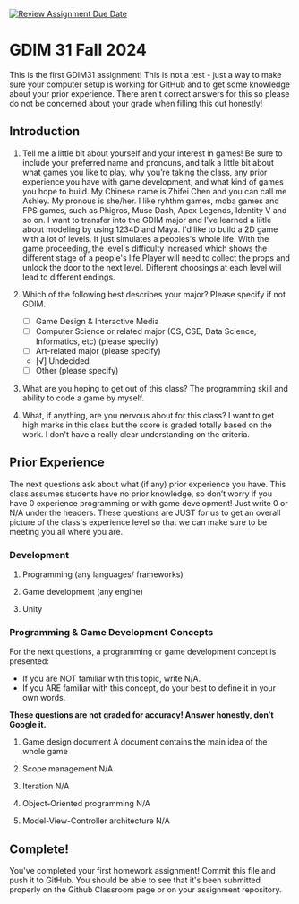 [![Review Assignment Due Date](https://classroom.github.com/assets/deadline-readme-button-22041afd0340ce965d47ae6ef1cefeee28c7c493a6346c4f15d667ab976d596c.svg)](https://classroom.github.com/a/POQdLnh2)
# GDIM 31 Fall 2024

This is the first GDIM31 assignment! This is not a test - just a way to make sure your computer setup is working for GitHub and to get some knowledge about your prior experience. There aren't correct answers for this so please do not be concerned about your grade when filling this out honestly!

## Introduction

1. Tell me a little bit about yourself and your interest in games! Be sure to include your preferred name and pronouns, and talk a little bit about what games you like to play, why you’re taking the class, any prior experience you have with game development, and what kind of games you hope to build.
My Chinese name is Zhifei Chen and you can call me Ashley. My pronous is she/her. I like ryhthm games, moba games and FPS games, such as Phigros, Muse Dash, Apex Legends, Identity V and so on. I want to transfer into the GDIM major and I've learned a liitle about modeling by using 1234D and Maya. I'd like to build a 2D game with a lot of levels. It just simulates a peoples's whole life. With the game proceeding, the level's difficulty increased which shows the different stage of a people's life.Player will need to collect the props and unlock the door to the next level. Different choosings at each level will lead to different endings.
2. Which of the following best describes your major? Please specify if not GDIM.  

    - [ ] Game Design & Interactive Media
    - [ ] Computer Science or related major (CS, CSE, Data Science, Informatics, etc) (please specify)
    - [ ] Art-related major (please specify)
    - [√] Undecided
    - [ ] Other (please specify)

3. What are you hoping to get out of this class? The programming skill and ability to code a game by myself.
4. What, if anything, are you nervous about for this class? I want to get high marks in this class but the score is graded totally based on the work. I don't have a really clear understanding on the criteria. 

## Prior Experience

The next questions ask about what (if any) prior experience you have. This class assumes students have no prior knowledge, so don’t worry if you have 0 experience programming or with game development! Just write 0 or N/A under the headers. These questions are JUST for us to get an overall picture of the class's experience level so that we can make sure to be meeting you all where you are.

### Development

1. Programming (any languages/ frameworks)

2. Game development (any engine)

3. Unity

### Programming & Game Development Concepts

For the next questions, a programming or game development concept is presented:

 - If you are NOT familiar with this topic, write N/A.
 - If you ARE familiar with this concept, do your best to define it in your own words.

**These questions are not graded for accuracy! Answer honestly, don’t Google it.**

1. Game design document A document contains the main idea of the whole game

2. Scope management N/A

3. Iteration N/A

4. Object-Oriented programming N/A

5. Model-View-Controller architecture N/A

## Complete!

You've completed your first homework assignment! Commit this file and push it to GitHub. You should be able to see that it's been submitted properly on the Github Classroom page or on your assignment repository.
